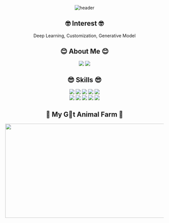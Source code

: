 <div align="center">
  
![header](https://capsule-render.vercel.app/api?type=waving&color=FFB6C1&fontColor=FFFFFF&height=300&section=header&text=SoJeong&fontSize=90)
## 🤓 Interest 🤓
Deep Learning, Customization, Generative Model

## 😊 About Me 😊
<!-- <a href="https://akqjq4985.github.io/"><img src="https://img.shields.io/badge/-Tech%20blog-black?style=flat-square&logo=github&logoColor=white"/></a>-->
<a href="https://www.linkedin.com/in/sojeong-song-7a0772265/"><img src="https://img.shields.io/badge/-LinkedIn-blue?style=flat-square&logo=Linkedin&logoColor=white"/></a>
<a href="mailto:akqjq4985@kaist.ac.kr"><img src="https://img.shields.io/badge/-Email-d14836?style=flat-square&logo=Gmail&logoColor=white"/></a>

## 😎 Skills 😎
<img src="https://img.shields.io/badge/Python-3766AB?style=flat-square&logo=Python&logoColor=white"/></a>
<img src="https://img.shields.io/badge/PyTorch-EE4C2C?style=flat-square&logo=PyTorch&logoColor=white"/></a>
<img src="https://img.shields.io/badge/MATLAB-FF452F?style=flat-square&logo=Mathworks&logoColor=white"/></a>
<img src="https://img.shields.io/badge/flutter-02569B?style=flat-square&logo=flutter&logoColor=white"/></a>
<img src="https://img.shields.io/badge/FastAPI-009688?style=flat-square&logo=FastAPI&logoColor=white"/></a>
<br>
<img src="https://img.shields.io/badge/Figma-F24E1E?style=flat-square&logo=Figma&logoColor=white"/></a>
<img src="https://img.shields.io/badge/Streamlit-FF4B4B?style=flat-square&logo=Streamlit&logoColor=white"/></a>
<img src="https://img.shields.io/badge/HTML-E34F26?style=flat-square&logo=HTML5&logoColor=white"/></a>
<img src="https://img.shields.io/badge/markdown-000000?style=flat-square&logo=Markdown&logoColor=white"/></a>
<img src="https://img.shields.io/badge/C-A8B9CC?style=flat-square&logo=C&logoColor=white"/></a>

## 🦄 My G🐧t Animal Farm 🦄

<a href="https://github.com/devxb/gitanimals">
<img
  src="https://render.gitanimals.org/farms/akqjq4985"
  width="600"
  height="300"
/>
</a>
</div>
<!--
**akqjq4985/akqjq4985** is a ✨ _special_ ✨ repository because its `README.md` (this file) appears on your GitHub profile.

Here are some ideas to get you started:

- 🔭 I’m currently working on ...
- 🌱 I’m currently learning ...
- 👯 I’m looking to collaborate on ...
- 🤔 I’m looking for help with ...
- 💬 Ask me about ...
- 📫 How to reach me: ...
- 😄 Pronouns: ...
- ⚡ Fun fact: ...
-->
